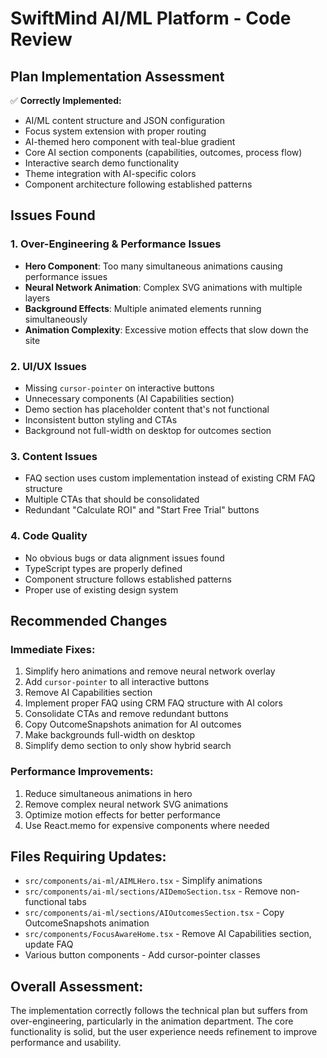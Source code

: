 # SwiftMind AI/ML Platform - Code Review

## Plan Implementation Assessment

✅ **Correctly Implemented:**

- AI/ML content structure and JSON configuration
- Focus system extension with proper routing
- AI-themed hero component with teal-blue gradient
- Core AI section components (capabilities, outcomes, process flow)
- Interactive search demo functionality
- Theme integration with AI-specific colors
- Component architecture following established patterns

## Issues Found

### 1. Over-Engineering & Performance Issues

- **Hero Component**: Too many simultaneous animations causing performance issues
- **Neural Network Animation**: Complex SVG animations with multiple layers
- **Background Effects**: Multiple animated elements running simultaneously
- **Animation Complexity**: Excessive motion effects that slow down the site

### 2. UI/UX Issues

- Missing `cursor-pointer` on interactive buttons
- Unnecessary components (AI Capabilities section)
- Demo section has placeholder content that's not functional
- Inconsistent button styling and CTAs
- Background not full-width on desktop for outcomes section

### 3. Content Issues

- FAQ section uses custom implementation instead of existing CRM FAQ structure
- Multiple CTAs that should be consolidated
- Redundant "Calculate ROI" and "Start Free Trial" buttons

### 4. Code Quality

- No obvious bugs or data alignment issues found
- TypeScript types are properly defined
- Component structure follows established patterns
- Proper use of existing design system

## Recommended Changes

### Immediate Fixes:

1. Simplify hero animations and remove neural network overlay
2. Add `cursor-pointer` to all interactive buttons
3. Remove AI Capabilities section
4. Implement proper FAQ using CRM FAQ structure with AI colors
5. Consolidate CTAs and remove redundant buttons
6. Copy OutcomeSnapshots animation for AI outcomes
7. Make backgrounds full-width on desktop
8. Simplify demo section to only show hybrid search

### Performance Improvements:

1. Reduce simultaneous animations in hero
2. Remove complex neural network SVG animations
3. Optimize motion effects for better performance
4. Use React.memo for expensive components where needed

## Files Requiring Updates:

- `src/components/ai-ml/AIMLHero.tsx` - Simplify animations
- `src/components/ai-ml/sections/AIDemoSection.tsx` - Remove non-functional tabs
- `src/components/ai-ml/sections/AIOutcomesSection.tsx` - Copy OutcomeSnapshots animation
- `src/components/FocusAwareHome.tsx` - Remove AI Capabilities section, update FAQ
- Various button components - Add cursor-pointer classes

## Overall Assessment:

The implementation correctly follows the technical plan but suffers from over-engineering, particularly in the animation department. The core functionality is solid, but the user experience needs refinement to improve performance and usability.
